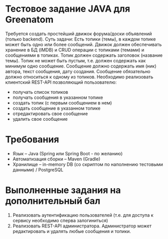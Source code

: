 # Тестовое задание JAVA для Greenatom
Требуется создать простейший движок форума/доски объявлений (только backend). Суть задачи: 
Есть топики (темы), в каждом топике может быть одно или более сообщений. Движок должен обеспечивать хранение в БД (IMDB) и CRUD операции с топиками (темами) и сообщениями в топиках. Топик должен содержать заголовок (название темы). Топик не может быть пустым, т.е. должен содержать как минимум одно сообщение. Сообщение должно содержать имя (ник) автора, текст сообщения, дату создания. Сообщение обязательно должно относиться к одному из топиков. Необходимо реализовать клиентский REST-API позволяющий пользователю:
- получать список топиков
- получать сообщения в указанном топике
- создать топик (с первым сообщением в нем)
- создать сообщение в указанном топике
- отредактировать свое сообщение
- удалить свое сообщение

# Требования
- Язык – Java (Spring или Spring Boot - по желанию)
- Автоматизация сборки – Maven (Gradle)
- Хранилище – in-memory DB (со скриптом по наполнению тестовыми данными) / PostgreSQL

# Выполненные задания на дополнительный бал
1. Реализовать аутентификацию пользователей (т.е. для доступа к сервису необходимо сперва залогиниться)
2. Реализовать REST-API администратора. Администратор может редактировать и удалять любые сообщения и топики.

